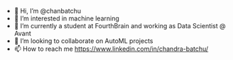 - 👋 Hi, I’m @chanbatchu
- 👀 I’m interested in machine learning 
- 🌱 I’m currently a student at FourthBrain and working as Data Scientist @ Avant
- 💞️ I’m looking to collaborate on AutoML projects
- 📫 How to reach me https://www.linkedin.com/in/chandra-batchu/

<!---
chanbatchu/chanbatchu is a ✨ special ✨ repository because its `README.md` (this file) appears on your GitHub profile.
You can click the Preview link to take a look at your changes.
--->
